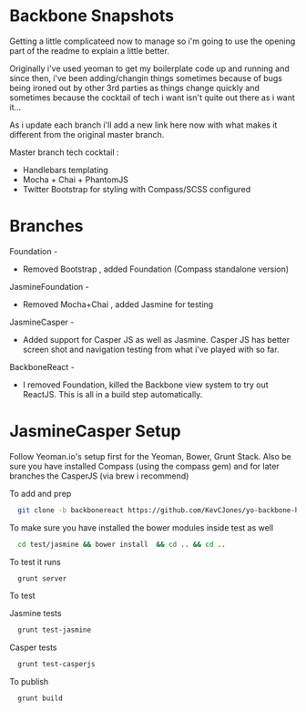 Backbone Snapshots
====================================

Getting a little complicateed now to manage so i'm going to use the opening part of the readme to explain a little better.

Originally i've used yeoman to get my boilerplate code up and running and since then, i've been adding/changin things
sometimes because of bugs being ironed out by other 3rd parties as things change quickly and sometimes because the
cocktail of tech i want isn't quite out there as i want it...

As i update each branch i'll add a new link here now with what makes it different from the original master branch.

Master branch tech cocktail :

- Handlebars templating
- Mocha + Chai + PhantomJS
- Twitter Bootstrap for styling with Compass/SCSS configured
 

Branches
========

Foundation - 
- Removed Bootstrap , added Foundation (Compass standalone version)
 
JasmineFoundation - 
- Removed Mocha+Chai , added Jasmine for testing

JasmineCasper - 
- Added support for Casper JS as well as Jasmine. Casper JS has better screen shot and navigation testing from what i've played with so far.

BackboneReact -
- I removed Foundation, killed the Backbone view system to try out ReactJS. This is all in a build step automatically.


JasmineCasper Setup
======================

Follow Yeoman.io's setup first for the Yeoman, Bower, Grunt Stack. Also be sure you have installed Compass (using the compass gem) and for later branches the CasperJS (via brew i recommend)

To add and prep
```zsh  
  git clone -b backbonereact https://github.com/KevCJones/yo-backbone-handlebars-personalsetup.git './.' && npm install && bower install
```
To make sure you have installed the bower modules inside test as well

```zsh  
  cd test/jasmine && bower install  && cd .. && cd ..
```
To test it runs
```zsh  
  grunt server
```
To test

Jasmine tests
```zsh  
  grunt test-jasmine
```
Casper tests
```zsh  
  grunt test-casperjs
```


To publish
```zsh  
  grunt build
```
